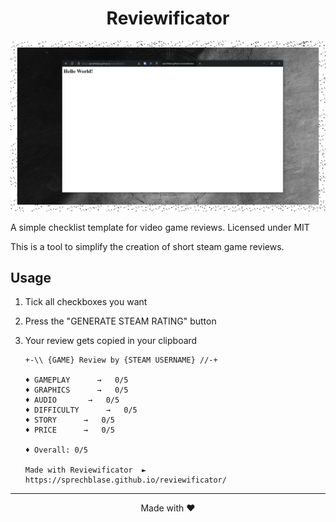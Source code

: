 <h1 align="center">Reviewificator</h1>

<p align="center"><img src="./img/preview.PNG"></p>

A simple checklist template for video game reviews.
Licensed under MIT

This is a tool to simplify the creation of short steam game reviews.

## Usage

1) Tick all checkboxes you want

2) Press the "GENERATE STEAM RATING" button

3) Your review gets copied in your clipboard
    ```console
    +-\\ {GAME} Review by {STEAM USERNAME} //-+

    ♦ GAMEPLAY      →   0/5
    ♦ GRAPHICS      →   0/5
    ♦ AUDIO       →   0/5
    ♦ DIFFICULTY      →   0/5
    ♦ STORY      →   0/5
    ♦ PRICE      →   0/5

    ♦ Overall: 0/5

    Made with Reviewificator  ►  https://sprechblase.github.io/reviewificator/
    ```
    
___
<p align="center">Made with ❤️</p>